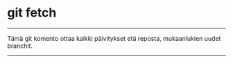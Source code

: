 # git fetch
***
Tämä git komento ottaa kaikki päivitykset etä reposta, mukaanlukien uudet branchit.
***
